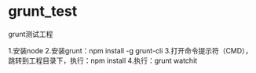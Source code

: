 # grunt_test
grunt测试工程

1.安装node
2.安装grunt：npm install -g grunt-cli
3.打开命令提示符（CMD），跳转到工程目录下，执行：npm install
4.执行：grunt watchit
